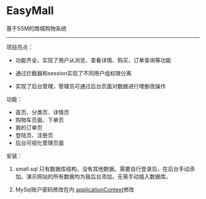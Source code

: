 # EasyMall
基于SSM的商城购物系统

------

项目亮点：

- 功能齐全，实现了用户从浏览、查看详情、购买、订单查询等功能
- 通过拦截器和session实现了不同用户组权限分离

- 实现了后台管理，管理员可通过后台页面对数据进行增删改操作

功能：

- 首页、分类页、详情页
-  购物车页面、下单页
-  我的订单页
-  登陆页、注册页
- 后台可视化管理页面

安装：

1. small.sql 只有数据库结构，没有其他数据。需要自行登录后，在后台手动添加。演示网站的所有数据均为我后台添加，无需手动插入数据库。

2. MySql账户密码修改在内 [applicationContext](src/applicationContext)修改

   

